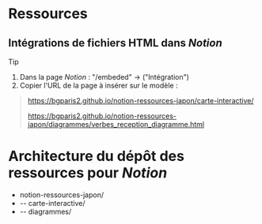 # Ressources 
## Intégrations de fichiers **HTML** dans *Notion*
>[!tip]
>1. Dans la page *Notion* : "/embeded" -> ("Intégration")
>2. Copier l'URL de la page à insérer sur le modèle :
>> https://bgparis2.github.io/notion-ressources-japon/carte-interactive/
>>
>> 
>> https://bgparis2.github.io/notion-ressources-japon/diagrammes/verbes_reception_diagramme.html

# Architecture du dépôt des ressources pour *Notion*
- notion-ressources-japon/
- -- carte-interactive/
- -- diagrammes/
